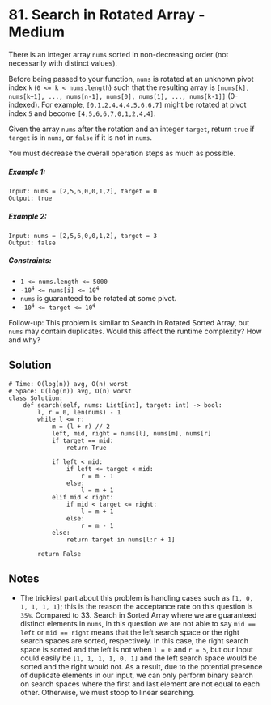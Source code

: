 # 81. Search in Rotated Array - Medium

There is an integer array `nums` sorted in non-decreasing order (not necessarily with distinct values).

Before being passed to your function, `nums` is rotated at an unknown pivot index `k` (`0 <= k < nums.length`) such that the resulting array is `[nums[k], nums[k+1], ..., nums[n-1], nums[0], nums[1], ..., nums[k-1]]` (0-indexed). For example, `[0,1,2,4,4,4,5,6,6,7]` might be rotated at pivot index `5` and become `[4,5,6,6,7,0,1,2,4,4]`.

Given the array `nums` after the rotation and an integer `target`, return `true` if `target` is in `nums`, or `false` if it is not in `nums`.

You must decrease the overall operation steps as much as possible.

##### Example 1:

```
Input: nums = [2,5,6,0,0,1,2], target = 0
Output: true
```

##### Example 2:

```
Input: nums = [2,5,6,0,0,1,2], target = 3
Output: false
```

##### Constraints:


- `1 <= nums.length <= 5000`
- <code>-10<sup>4</sup> <= nums[i] <= 10<sup>4</sup></code>
- `nums` is guaranteed to be rotated at some pivot.
- <code>-10<sup>4</sup> <= target <= 10<sup>4</sup></code>


Follow-up: This problem is similar to Search in Rotated Sorted Array, but `nums` may contain duplicates. Would this affect the runtime complexity? How and why?

## Solution

```
# Time: O(log(n)) avg, O(n) worst
# Space: O(log(n)) avg, O(n) worst
class Solution:
    def search(self, nums: List[int], target: int) -> bool:
        l, r = 0, len(nums) - 1
        while l <= r:
            m = (l + r) // 2
            left, mid, right = nums[l], nums[m], nums[r]
            if target == mid:
                return True
            
            if left < mid: 
                if left <= target < mid:
                    r = m - 1
                else:
                    l = m + 1
            elif mid < right:
                if mid < target <= right:
                    l = m + 1
                else:
                    r = m - 1
            else:
                return target in nums[l:r + 1]
            
        return False
```

## Notes
- The trickiest part about this problem is handling cases such as `[1, 0, 1, 1, 1, 1]`; this is the reason the acceptance rate on this question is `35%`. Compared to 33. Search in Sorted Array where we are guaranteed distinct elements in `nums`, in this question we are not able to say `mid == left` or `mid == right` means that the left search space or the right search spaces are sorted, respectively. In this case, the right search space is sorted and the left is not when `l = 0` and `r = 5`, but our input could easily be `[1, 1, 1, 1, 0, 1]` and the left search space would be sorted and the right would not. As a result, due to the potential presence of duplicate elements in our input, we can only perform binary search on search spaces where the first and last element are not equal to each other. Otherwise, we must stoop to linear searching.